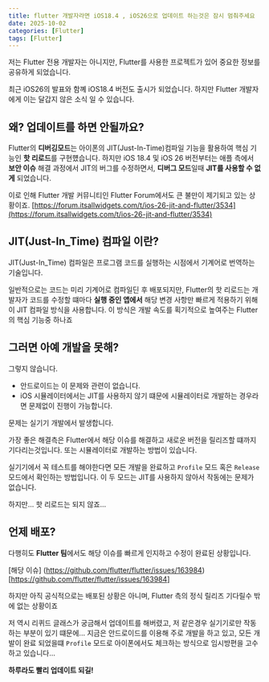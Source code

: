 ```yaml
---
title: flutter 개발자라면 iOS18.4 , iOS26으로 업데이트 하는것은 잠시 멈춰주세요
date: 2025-10-02
categories: [Flutter]
tags: [Flutter]
---
```

저는 Flutter 전용 개발자는 아니지만, Flutter를 사용한 프로젝트가 있어 중요한 정보를 공유하게 되었습니다.

최근 iOS26의 발표와 함꼐 iOS18.4 버전도 출시가 되었습니다. 하지만 Flutter 개발자에게 이는 달갑지 않은 소식 일 수 있습니다.

## 왜? 업데이트를 하면 안될까요?
Flutter의 **디버깅모드**는 아이폰의 JIT(Just-In-Time)컴파일 기능을 활용하여 핵심 기능인 **핫 리로드**를 구현헀습니다.
하지만 iOS 18.4 및 iOS 26 버전부터는 애플 측에서 **보안 이슈** 해결 과정에서 JIT의 버그를 수정하면서, **디버그 모드**일때 **JIT를 사용할 수 없게** 되었습니다.

이로 인해 Flutter 개발 커뮤니티인 Flutter Forum에서도 큰 불만이 제기되고 있는 상황이죠.
[https://forum.itsallwidgets.com/t/ios-26-jit-and-flutter/3534](https://forum.itsallwidgets.com/t/ios-26-jit-and-flutter/3534)

## JIT(Just-In_Time) 컴파일 이란?
JIT(Just-In_Time) 컴파일은 프로그램 코드를 실행하는 시점에서 기계어로 번역하는 기술입니다.

일반적으로는 코드는 미리 기계어로 컴파일딘 후 배포되지만, Flutter의 핫 리로드는 개발자가 코드를 수정할 떄마다 **실행 중인 앱에서** 해당 변경 사항만 빠르게 적용하기 위해 이 JIT 컴파일 방식을 사용합니다. 이 방식은 개발 속도를 획기적으로 높여주는 Flutter의 핵심 기능중 하나죠

## 그러면 아예 개발을 못해?
그렇지 않습니다.
- 안드로이드는 이 문제와 관련이 없습니다.
- iOS 시뮬레이터에서는 JIT를 사용하지 않기 떄문에 시뮬레이터로 개발하는 경우라면 문제없이 진행이 가능합니다.

문제는 실기기 개발에서 발생합니다.

가장 좋은 해결측은 Flutter에서 해당 이슈를 해결하고 새로운 버전을 릴리즈할 떄까지 기다리는것입니다. 또는 시뮬레이터로 개발하는 방법이 있습니다.

실기기에서 꼭 테스트를 해야한다면 모든 개발을 완료하고 `Profile` 모드 혹은 `Release` 모드에서 확인하는 방법입니다. 이 두 모드는 JIT를 사용하지 않아서 작동에는 문제가 없습니다.

하지만... 핫 리로드는 되지 않죠...

## 언제 배포?
다행히도 **Flutter 팀**에서도 해당 이슈를 빠르게 인지하고 수정이 완료된 상황입니다.

[해당 이슈]
(https://github.com/flutter/flutter/issues/163984)[https://github.com/flutter/flutter/issues/163984]

하지만 아직 공식적으로는 배포된 상황은 아니며, Flutter 측의 정식 릴리즈 기다릴수 밖에 없는 상황이죠

저 역시 리퀴드 글래스가 궁금해서 업데이트를 해버렸고, 저 같은경우 실기기로만 작동하는 부분이 있기 떄문에...
지금은 안드로이드를 이용해 주로 개발을 하고 있고, 모든 개발이 완료 되었을떄 `Profile` 모드로 아이폰에서도 체크하는 방식으로 임시방편을 고수하고 있습니다...

**하루라도 빨리 업데이트 되길!**